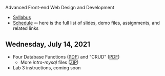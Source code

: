 Advanced Front-end Web Design and Development

- [Syllabus](syllabus.md)
- [Schedule](schedule.md)   &#8678; here is the full list of slides, demo files, assignments, and related links

## Wednesday, July 14, 2021

- Four Database Functions ([PDF](04a-four-database-functions/html-forms-review.pdf)) and "CRUD" ([PDF](04a-four-database-functions/crud.pdf))
  - More *intro-mysql* files ([ZIP](04a-four-database-functions/intro-mysql3.zip))
- Lab 3 instructions, coming soon

